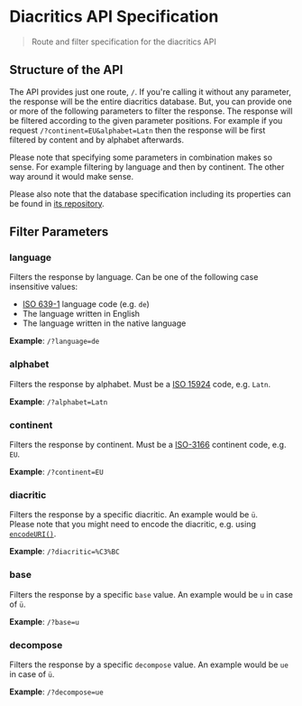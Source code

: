 # Diacritics API Specification

> Route and filter specification for the diacritics API


## Structure of the API

The API provides just one route, `/`. If you're calling it without any parameter, the response will be the entire diacritics database. But, you can provide one or more of the following parameters to filter the response. The response will be filtered according to the given parameter positions. For example if you request `/?continent=EU&alphabet=Latn` then the response will be first filtered by content and by alphabet afterwards.

Please note that specifying some parameters in combination makes so sense. For example filtering by language and then by continent. The other way around it would make sense.

Please also note that the database specification including its properties can be found in [its repository](https://github.com/diacritics/database/tree/master/spec).

## Filter Parameters

### language

Filters the response by language. Can be one of the following case insensitive values:

- [ISO 639-1](https://en.wikipedia.org/wiki/List_of_ISO_639-1_codes) language code (e.g. `de`)
- The language written in English
- The language written in the native language

**Example**: `/?language=de`

###  alphabet

Filters the response by alphabet. Must be a [ISO 15924](https://en.wikipedia.org/wiki/ISO_15924) code, e.g. `Latn`.

**Example**: `/?alphabet=Latn`

### continent

Filters the response by continent. Must be a [ISO-3166](https://en.wikipedia.org/wiki/List_of_sovereign_states_and_dependent_territories_by_continent_%28data_file%29) continent code, e.g. `EU`.

**Example**: `/?continent=EU`

### diacritic

Filters the response by a specific diacritic. An example would be `ü`.  
Please note that you might need to encode the diacritic, e.g. using [`encodeURI()`](http://www.w3schools.com/jsref/jsref_encodeuri.asp).

**Example**: `/?diacritic=%C3%BC`

### base

Filters the response by a specific `base` value. An example would be `u` in case of `ü`.

**Example**: `/?base=u`

### decompose

Filters the response by a specific `decompose` value. An example would be `ue` in case of `ü`.

**Example**: `/?decompose=ue`
